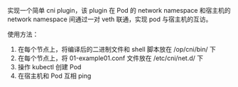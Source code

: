 实现一个简单 cni plugin，该 plugin 在 Pod 的 network namespace 和宿主机的
network namespace 间通过一对 veth 联通，实现 pod 与宿主机的互访。

使用方法：

1. 在每个节点上，将编译后的二进制文件和 shell 脚本放在 /op/cni/bin/ 下  
2. 在每个节点上，将 01-example01.conf 文件放在 /etc/cni/net.d/ 下
3. 操作 kubectl 创建 Pod
4. 在宿主机和 Pod 互相 ping
